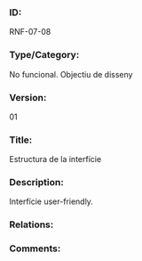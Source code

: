 ### ID:

RNF-07-08

### Type/Category:

No funcional. Objectiu de disseny

### Version:

01

### Title:

Estructura de la interfície

### Description:

Interfície user-friendly.

### Relations:

### Comments:

